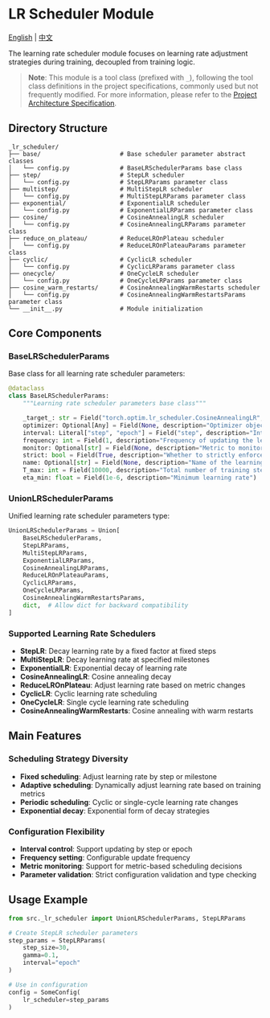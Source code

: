 # LR Scheduler Module

[English](README.md) | [中文](README_zh.md)

The learning rate scheduler module focuses on learning rate adjustment strategies during training, decoupled from training logic.

> **Note**: This module is a tool class (prefixed with `_`), following the tool class definitions in the project specifications, commonly used but not frequently modified. For more information, please refer to the [Project Architecture Specification](../../architecture.md).

## Directory Structure

```text
_lr_scheduler/
├── base/                      # Base scheduler parameter abstract classes
│   └── config.py              # BaseLRSchedulerParams base class
├── step/                      # StepLR scheduler
│   └── config.py              # StepLRParams parameter class
├── multistep/                 # MultiStepLR scheduler
│   └── config.py              # MultiStepLRParams parameter class
├── exponential/               # ExponentialLR scheduler
│   └── config.py              # ExponentialLRParams parameter class
├── cosine/                    # CosineAnnealingLR scheduler
│   └── config.py              # CosineAnnealingLRParams parameter class
├── reduce_on_plateau/         # ReduceLROnPlateau scheduler
│   └── config.py              # ReduceLROnPlateauParams parameter class
├── cyclic/                    # CyclicLR scheduler
│   └── config.py              # CyclicLRParams parameter class
├── onecycle/                  # OneCycleLR scheduler
│   └── config.py              # OneCycleLRParams parameter class
├── cosine_warm_restarts/      # CosineAnnealingWarmRestarts scheduler
│   └── config.py              # CosineAnnealingWarmRestartsParams parameter class
└── __init__.py                # Module initialization
```

## Core Components

### BaseLRSchedulerParams

Base class for all learning rate scheduler parameters:

```python
@dataclass
class BaseLRSchedulerParams:
    """Learning rate scheduler parameters base class"""

    _target_: str = Field("torch.optim.lr_scheduler.CosineAnnealingLR", description="Learning rate scheduler class")
    optimizer: Optional[Any] = Field(None, description="Optimizer object")
    interval: Literal["step", "epoch"] = Field("step", description="Interval for updating the learning rate")
    frequency: int = Field(1, description="Frequency of updating the learning rate")
    monitor: Optional[str] = Field(None, description="Metric to monitor for learning rate scheduling")
    strict: bool = Field(True, description="Whether to strictly enforce the configuration")
    name: Optional[str] = Field(None, description="Name of the learning rate scheduler")
    T_max: int = Field(10000, description="Total number of training steps")
    eta_min: float = Field(1e-6, description="Minimum learning rate")
```

### UnionLRSchedulerParams

Unified learning rate scheduler parameters type:

```python
UnionLRSchedulerParams = Union[
    BaseLRSchedulerParams,
    StepLRParams,
    MultiStepLRParams,
    ExponentialLRParams,
    CosineAnnealingLRParams,
    ReduceLROnPlateauParams,
    CyclicLRParams,
    OneCycleLRParams,
    CosineAnnealingWarmRestartsParams,
    dict,  # Allow dict for backward compatibility
]
```

### Supported Learning Rate Schedulers

- **StepLR**: Decay learning rate by a fixed factor at fixed steps
- **MultiStepLR**: Decay learning rate at specified milestones
- **ExponentialLR**: Exponential decay of learning rate
- **CosineAnnealingLR**: Cosine annealing decay
- **ReduceLROnPlateau**: Adjust learning rate based on metric changes
- **CyclicLR**: Cyclic learning rate scheduling
- **OneCycleLR**: Single cycle learning rate scheduling
- **CosineAnnealingWarmRestarts**: Cosine annealing with warm restarts

## Main Features

### Scheduling Strategy Diversity

- **Fixed scheduling**: Adjust learning rate by step or milestone
- **Adaptive scheduling**: Dynamically adjust learning rate based on training metrics
- **Periodic scheduling**: Cyclic or single-cycle learning rate changes
- **Exponential decay**: Exponential form of decay strategies

### Configuration Flexibility

- **Interval control**: Support updating by step or epoch
- **Frequency setting**: Configurable update frequency
- **Metric monitoring**: Support for metric-based scheduling decisions
- **Parameter validation**: Strict configuration validation and type checking

## Usage Example

```python
from src._lr_scheduler import UnionLRSchedulerParams, StepLRParams

# Create StepLR scheduler parameters
step_params = StepLRParams(
    step_size=30,
    gamma=0.1,
    interval="epoch"
)

# Use in configuration
config = SomeConfig(
    lr_scheduler=step_params
)
```
